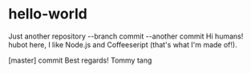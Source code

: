 # hello-world
Just another repository
--branch commit --another commit
Hi humans!
hubot here, I like Node.js and Coffeeseript (that's what I'm made of!).

[master] commit
Best regards!
Tommy tang
